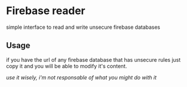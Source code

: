 # Firebase reader
simple interface to read and write unsecure firebase databases

## Usage
if you have the url of any firebase database that has unsecure rules just copy it and you will be able to modify it's content.

*use it wisely, i'm not responsable of what you might do with it*
